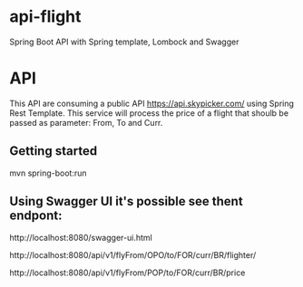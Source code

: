 # api-flight
Spring Boot API with Spring template, Lombock and Swagger

# API
This API are consuming a public API https://api.skypicker.com/ using Spring Rest Template. This service will process the price of a flight that shoulb be passed as parameter: From, To and Curr.

## Getting started

mvn spring-boot:run

## Using Swagger UI it's possible see thent endpont: 
http://localhost:8080/swagger-ui.html

http://localhost:8080/api/v1/flyFrom/OPO/to/FOR/curr/BR/flighter/

http://localhost:8080/api/v1/flyFrom/POP/to/FOR/curr/BR/price

